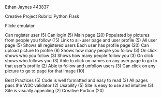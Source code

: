 Ethan Jaynes 443837

Creative Project Rubric: Python Flask

Flickr emulator

Can register user (5)
Can login (5)
Main page (20)
    Populated by pictures from people you follow (15)
    Link to all-user page and user profile (5)
All user page (5)
    Shows all registered users
Each user has profile page (20)
    Can upload picture to profile (8)
    Shows how many people you follow (3)
        On click shows who you follow (3)
    Shows how many people follow you (3)
        On click shows who follows you (3)
Able to click on names on any user page to go to that user's profile (2)
Able to follow and unfollow users (3)
Can click on any picture to go to page for that image (10)
    
Best Practices (5)
    Code is well formatted and easy to read (3)
    All pages pass the W3C validator (2)
Usability (5)
    Site is easy to use and intuitive (3)
    Site is visually appealing (2)
Creative Portion (20)